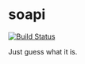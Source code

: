 # soapi

[![Build Status](https://travis-ci.org/nikhosagala/soapi.svg?branch=master)](https://travis-ci.org/nikhosagala/soapi)

Just guess what it is.

